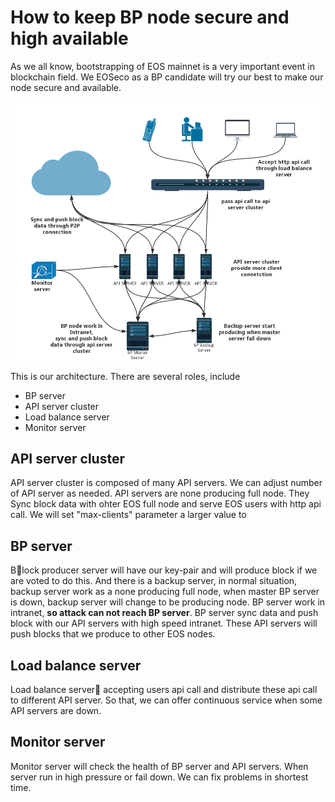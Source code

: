 # How to keep BP node secure and high available

As we all know, bootstrapping of EOS mainnet is a very important event in blockchain field. We EOSeco as a BP candidate will try our best to make our node secure and available.

![](/img/architecture.png)

This is our architecture. There are several roles, include
- BP server
- API server cluster
- Load balance server
- Monitor server

## API server cluster

API server cluster is composed of many API servers. We can adjust number of API server as needed. API servers are none producing full node. They Sync block data with ohter EOS full node and serve EOS users with http api call. We will set "max-clients" parameter a larger value to 


## BP server

Block producer server will have our key-pair and will produce block if we are voted to do this. And there is a backup server,  in normal situation, backup server work as a none producing full node, when master BP server is down, backup server will change to be producing node. BP server work in intranet, **so attack can not reach BP server**. BP server sync data and push block with our API servers with high speed intranet. These API servers will push blocks that we produce to other EOS nodes.

## Load balance server

Load balance server accepting users api call and distribute these api call to different API server. So that, we can offer continuous service when some API servers are down.

## Monitor server

Monitor server will check the health of BP server and API servers. When server run in high pressure or fail down. We can fix problems in shortest time.


